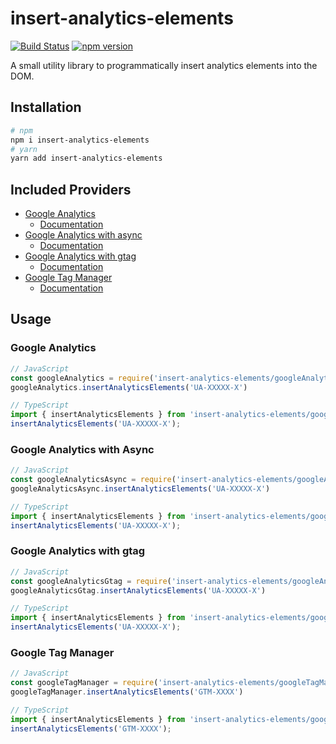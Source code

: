 # insert-analytics-elements

[![Build Status](https://travis-ci.org/mzrimsek/insert-analytics-elements.svg?branch=master)](https://travis-ci.org/mzrimsek/insert-analytics-elements)
[![npm version](https://badge.fury.io/js/insert-analytics-elements.svg)](https://badge.fury.io/js/insert-analytics-elements)

A small utility library to programmatically insert analytics elements into the DOM.

## Installation

```bash
# npm
npm i insert-analytics-elements
# yarn
yarn add insert-analytics-elements
```

## Included Providers

* [Google Analytics](#google-analytics)
    * [Documentation](https://developers.google.com/analytics/devguides/collection/analyticsjs/)
* [Google Analytics with async](#google-analytics-with-async)
    * [Documentation](https://developers.google.com/analytics/devguides/collection/analyticsjs/)
* [Google Analytics with gtag](#google-analytics-with-gtag)
    * [Documentation](https://support.google.com/analytics/answer/1008080)
* [Google Tag Manager](#google-tag-manager)
    * [Documentation](https://developers.google.com/tag-manager/quickstart)

## Usage

### Google Analytics

```javascript
// JavaScript
const googleAnalytics = require('insert-analytics-elements/googleAnalytics');
googleAnalytics.insertAnalyticsElements('UA-XXXXX-X')

// TypeScript
import { insertAnalyticsElements } from 'insert-analytics-elements/googleAnalytics';
insertAnalyticsElements('UA-XXXXX-X');
```

### Google Analytics with Async

```javascript
// JavaScript
const googleAnalyticsAsync = require('insert-analytics-elements/googleAnalytics/async');
googleAnalyticsAsync.insertAnalyticsElements('UA-XXXXX-X')

// TypeScript
import { insertAnalyticsElements } from 'insert-analytics-elements/googleAnalytics/async';
insertAnalyticsElements('UA-XXXXX-X');
```

### Google Analytics with gtag

```javascript
// JavaScript
const googleAnalyticsGtag = require('insert-analytics-elements/googleAnalytics/gtag');
googleAnalyticsGtag.insertAnalyticsElements('UA-XXXXX-X')

// TypeScript
import { insertAnalyticsElements } from 'insert-analytics-elements/googleAnalytics/gtag';
insertAnalyticsElements('UA-XXXXX-X');
```

### Google Tag Manager

```javascript
// JavaScript
const googleTagManager = require('insert-analytics-elements/googleTagManager');
googleTagManager.insertAnalyticsElements('GTM-XXXX')

// TypeScript
import { insertAnalyticsElements } from 'insert-analytics-elements/googleTagManager';
insertAnalyticsElements('GTM-XXXX');
```
